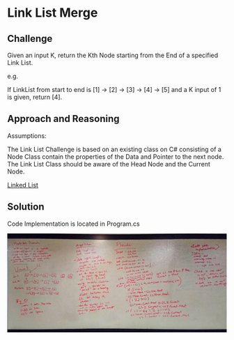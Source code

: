 # Link List Merge

## Challenge

Given an input K, return the Kth Node starting from the End of a specified Link List.

e.g.

If LinkList from start to end is [1] -> [2] -> [3] -> [4] -> [5] and a K input of 1 is given, return [4]. 

## Approach and Reasoning

Assumptions:

The Link List Challenge is based on an existing class on C# consisting of a Node Class
contain the properties of the Data and Pointer to the next node.
The Link List Class should be aware of the Head Node and the Current Node.

[Linked List](../../Data%20Structures/LinkedList/)

## Solution

Code Implementation is located in Program.cs

![Console](../../assets/ll_Merge.jpg?raw=true "Output")
